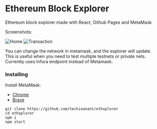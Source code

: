 # Ethereum Block Explorer

Ethereum block explorer made with React, Github Pages and MetaMask

Screenshots:

![Home](https://i.imgur.com/SYjm9ni.png)
![Transaction](https://i.imgur.com/9Vn9zRY.png)

You can change the network in metamask, and the explorer will update. This is useful when you need to test multiple testnets or private nets.
Currently uses Infura endpoint instead of Metamask.

### Installing

Install MetaMask:

- [Chrome](https://chrome.google.com/webstore/detail/metamask/nkbihfbeogaeaoehlefnkodbefgpgknn?hl=en)
- [Brave](https://brave.com/)

```
git clone https://github.com/techieanant/ethxplorer
cd ethxplorer
npm i
npm start
```
